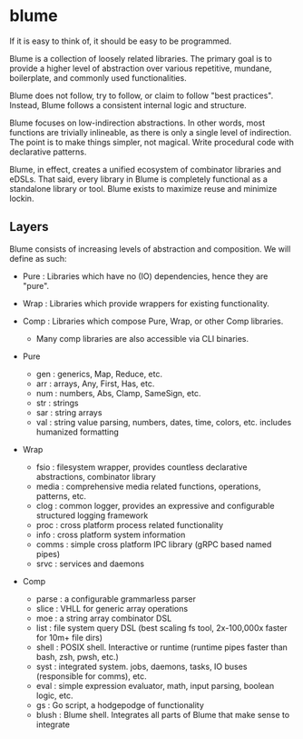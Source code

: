# blume
If it is easy to think of, it should be easy to be programmed.

Blume is a collection of loosely related libraries. The primary goal is to provide a higher level of abstraction over various repetitive, mundane, boilerplate, and commonly used functionalities.

Blume does not follow, try to follow, or claim to follow "best practices". Instead, Blume follows a consistent internal logic and structure.

Blume focuses on low-indirection abstractions. In other words, most functions are trivially inlineable, as there is only a single level of indirection. The point is to make things simpler, not magical. Write procedural code with declarative patterns.

Blume, in effect, creates a unified ecosystem of combinator libraries and eDSLs. That said, every library in Blume is completely functional as a standalone library or tool. Blume exists to maximize reuse and minimize lockin.


## Layers
Blume consists of increasing levels of abstraction and composition.
We will define as such:
- Pure : Libraries which have no (IO) dependencies, hence they are "pure".
- Wrap : Libraries which provide wrappers for existing functionality.
- Comp : Libraries which compose Pure, Wrap, or other Comp libraries.
    - Many comp libraries are also accessible via CLI binaries.

- Pure
    - gen : generics, Map, Reduce, etc.
    - arr : arrays, Any, First, Has, etc. 
    - num : numbers, Abs, Clamp, SameSign, etc.
    - str : strings
    - sar : string arrays
    - val : string value parsing, numbers, dates, time, colors, etc. includes humanized formatting
- Wrap
    - fsio  : filesystem wrapper, provides countless declarative abstractions, combinator library
    - media : comprehensive media related functions, operations, patterns, etc.
    - clog  : common logger, provides an expressive and configurable structured logging framework
    - proc  : cross platform process related functionality
    - info  : cross platform system information
    - comms : simple cross platform IPC library (gRPC based named pipes)
    - srvc  : services and daemons
- Comp
    - parse : a configurable grammarless parser
    - slice : VHLL for generic array operations
    - moe   : a string array combinator DSL
    - list  : file system query DSL (best scaling fs tool, 2x-100,000x faster for 10m+ file dirs)
    - shell : POSIX shell. Interactive or runtime (runtime pipes faster than bash, zsh, pwsh, etc.)
    - syst  : integrated system. jobs, daemons, tasks, IO buses (responsible for comms), etc.
    - eval  : simple expression evaluator, math, input parsing, boolean logic, etc.
    - gs    : Go script, a hodgepodge of functionality
    - blush : Blume shell. Integrates all parts of Blume that make sense to integrate
